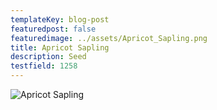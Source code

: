 ```yaml
---
templateKey: blog-post
featuredpost: false
featuredimage: ../assets/Apricot_Sapling.png
title: Apricot Sapling
description: Seed
testfield: 1258
---
```

![Apricot Sapling](../assets/Apricot_Sapling.png)